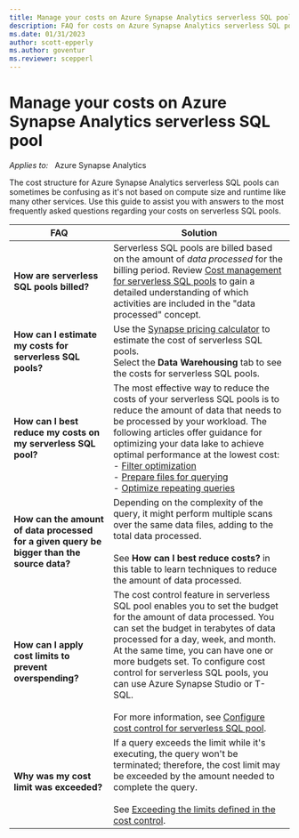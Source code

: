 ```yaml
---
title: Manage your costs on Azure Synapse Analytics serverless SQL pool
description: FAQ for costs on Azure Synapse Analytics serverless SQL pool
ms.date: 01/31/2023
author: scott-epperly
ms.author: goventur
ms.reviewer: scepperl
---
```


# Manage your costs on Azure Synapse Analytics serverless SQL pool

_Applies to:_ &nbsp; Azure Synapse Analytics

The cost structure for Azure Synapse Analytics serverless SQL pools can sometimes be confusing as it's not based on compute size and runtime like many other services.  Use this guide to assist you with answers to the most frequently asked questions regarding your costs on serverless SQL pools.

| FAQ | Solution |
|--|--|
| **How are serverless SQL pools billed?** | Serverless SQL pools are billed based on the amount of *data processed* for the billing period.  Review [Cost management for serverless SQL pools](/azure/synapse-analytics/sql/data-processed) to gain a detailed understanding of which activities are included in the "data processed" concept. |
| **How can I estimate my costs for serverless SQL pools?** | Use the [Synapse pricing calculator](https://azure.microsoft.com/pricing/details/synapse-analytics/) to estimate the cost of serverless SQL pools.<br>Select the **Data Warehousing** tab to see the costs for serverless SQL pools. |
| **How can I best reduce my costs on my serverless SQL pool?** | The most effective way to reduce the costs of your serverless SQL pools is to reduce the amount of data that needs to be processed by your workload.  The following articles offer guidance for optimizing your data lake to achieve optimal performance at the lowest cost:<br>- [Filter optimization](/azure/synapse-analytics/sql/best-practices-serverless-sql-pool#filter-optimization)<br>- [Prepare files for querying](/azure/synapse-analytics/sql/best-practices-serverless-sql-pool#prepare-files-for-querying)<br>- [Optimize repeating queries](/azure/synapse-analytics/sql/best-practices-serverless-sql-pool#optimize-repeating-queries)|
| **How can the amount of data processed for a given query be bigger than the source data?** | Depending on the complexity of the query, it might perform multiple scans over the same data files, adding to the total data processed.<br><br>See **How can I best reduce costs?** in this table to learn techniques to reduce the amount of data processed. |
| **How can I apply cost limits to prevent overspending?** | The cost control feature in serverless SQL pool enables you to set the budget for the amount of data processed. You can set the budget in terabytes of data processed for a day, week, and month. At the same time, you can have one or more budgets set. To configure cost control for serverless SQL pools, you can use Azure Synapse Studio or T-SQL.<br><br>For more information, see [Configure cost control for serverless SQL pool](/azure/synapse-analytics/sql/data-processed#cost-control).|
| **Why was my cost limit was exceeded?** | If a query exceeds the limit while it's executing, the query won't be terminated; therefore, the cost limit may be exceeded by the amount needed to complete the query.<br><br>See [Exceeding the limits defined in the cost control](/azure/synapse-analytics/sql/data-processed#exceeding-the-limits-defined-in-the-cost-control). |